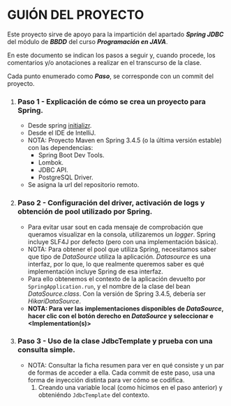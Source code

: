 # GUIÓN DEL PROYECTO 

Este proyecto sirve de apoyo para la impartición del apartado **_Spring JDBC_** del módulo de **_BBDD_**
del curso **_Programación en JAVA_**.

En este documento se indican los pasos a seguir y, cuando procede, los comentarios y/o anotaciones a realizar en el 
transcurso de la clase.

Cada punto enumerado como **_Paso_**, se corresponde con un commit del proyecto.
1. ### Paso 1 - Explicación de cómo se crea un proyecto para Spring.
   * Desde spring [initializr](https://start.spring.io/index.html).
   * Desde el IDE de IntelliJ.
   - NOTA: Proyecto Maven en Spring 3.4.5 (o la última versión estable) con las dependencias:
     * Spring Boot Dev Tools.
     * Lombok.
     * JDBC API.
     * PostgreSQL Driver.
   * Se asigna la url del repositorio remoto.
2. ### Paso 2 -  Configuración del driver, activación de logs y obtención de pool utilizado por Spring.
    * Para evitar usar sout en cada mensaje de comprobación que queramos visualizar en la consola, utilizaremos 
   un _logger_. Spring incluye SLF4J por defecto (pero con una implementación básica).
    - NOTA: Para obtener el pool que utiliza Spring, necesitamos saber que tipo de _DataSource_ utiliza la aplicación.
   _Datasource_ es una interfaz, por lo que, lo que realmente queremos saber es qué implementación incluye Spring de 
   esa interfaz.
    - Para ello obtenemos el contexto de la aplicación devuelto por `SpringApplication.run`, y el nombre de la clase 
   del bean _DataSource.class_. Con la versión de Spring 3.4.5, debería ser _HikariDataSource_. 
    - **NOTA: Para ver las implementaciones disponibles de _DataSource_, hacer clic con el botón derecho en _DataSource_ 
   y seleccionar <GO TO> e <Implementation(s)>**
   
3. ### Paso 3 - Uso de la clase JdbcTemplate y prueba con una consulta simple.
   * NOTA: Consultar la ficha resumen para ver en qué consiste y un par de formas de acceder a ella. Cada commit de
   este paso, usa una forma de inyección distinta para ver cómo se codifica.
     1. Creando una variable local (como hicimos en el paso anterior) y obteniéndo `JdbcTemplate` del contexto.

   
    